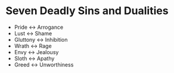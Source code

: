 # Seven Deadly Sins and Dualities

- Pride ↔ Arrogance
- Lust ↔ Shame
- Gluttony ↔ Inhibition
- Wrath ↔ Rage
- Envy ↔ Jealousy
- Sloth ↔ Apathy
- Greed ↔ Unworthiness
